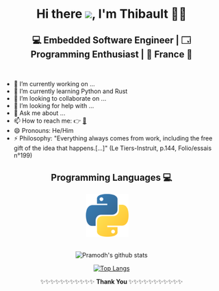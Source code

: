 <div align="center">
  <h1>Hi there <img src="https://media.giphy.com/media/hvRJCLFzcasrR4ia7z/giphy.gif" width="25px">, I'm Thibault 👨‍💻 </h1>
  <h2> 💻 Embedded Software Engineer | 🗔 Programming Enthusiast | 🥖 France 🥐</h2>
</div>
<br>

- 🔭 I’m currently working on ...
- 🌱 I’m currently learning Python and Rust
- 👯 I’m looking to collaborate on ...
- 🤔 I’m looking for help with ...
- 💬 Ask me about ...
- 📫 How to reach me: 👉 [📧](https://github.com/ThiDraft/ThiDraft/issues)
- 😄 Pronouns: He/Him
- ⚡ Philosophy: "Everything always comes from work, including the free gift of the idea that happens.[...]" (Le Tiers-Instruit, p.144, Folio/essais n°199)


<div align="center">

<div>
  <h2> Programming Languages 💻 </h2>
  <a href="https://www.python.org"><img src="https://raw.githubusercontent.com/PramodhMDT/pramodhmdt/master/logos/python-5.svg"          height="100px"></a>&nbsp;&nbsp;&nbsp;&nbsp;&nbsp;
  <!-- <a href="http://www.open-std.org/jtc1/sc22/wg14/"><img src="https://raw.githubusercontent.com/PramodhMDT/pramodhmdt/master/logos/bash-1.svg"            height="100px">
    </a> -->
</div>
</div>

<br>

<div align="center">
  
![Pramodh's github stats](https://github-readme-stats.vercel.app/api?username=ThiDraft&show_icons=true&theme=highcontrast)

[![Top Langs](https://github-readme-stats.vercel.app/api/top-langs/?username=ThiDraft&layout=compact)](https://github.com/ThiDraft/github-readme-stats)

<!-- [![Top Langs](https://github-readme-stats.vercel.app/api/top-langs/?username=ThiDraft&hide=javascript,html)](https://github.com/ThiDraft/github-readme-stats) -->

<!-- [![Carte ReadMe](https://github-readme-stats.vercel.app/api/pin/?username=anuraghazra&repo=github-readme-stats)](https://github.com/ThiDraft/github-readme-stats) -->

</div>

<div align="center">

✨✨✨✨✨✨✨✨✨✨✨ <b> Thank You </b> ✨✨✨✨✨✨✨✨✨✨✨ 

</div>

